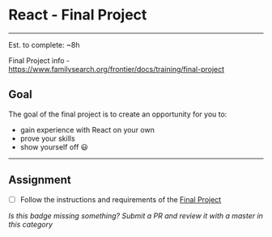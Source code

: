 # React - Final Project

-----

Est. to complete: ~8h

Final Project info - https://www.familysearch.org/frontier/docs/training/final-project

## Goal
The goal of the final project is to create an opportunity for you to:

- gain experience with React on your own
- prove your skills
- show yourself off 😃

-----

## Assignment
- [ ] Follow the instructions and requirements of the [Final Project](https://www.familysearch.org/frontier/docs/training/final-project)


*Is this badge missing something? Submit a PR and review it with a master in this category*
